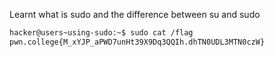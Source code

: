 Learnt what is sudo and the difference between su and sudo
```bash
hacker@users~using-sudo:~$ sudo cat /flag
pwn.college{M_xYJP_aPWD7unHt39X9Dq3QQIh.dhTN0UDL3MTN0czW}
```
